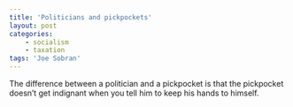 ```yaml
---
title: 'Politicians and pickpockets'
layout: post
categories:
    - socialism
    - taxation
tags: 'Joe Sobran'
---
```


The difference between a politician and a pickpocket is that the pickpocket doesn’t get indignant when you tell him to keep his hands to himself.